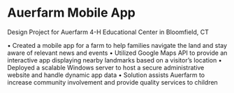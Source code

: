 # Auerfarm Mobile App
Design Project for Auerfarm 4-H Educational Center in Bloomfield, CT

• Created a mobile app for a farm to help families navigate the land and stay aware of relevant news and events
• Utilized Google Maps API to provide an interactive app displaying nearby landmarks based on a visitor’s location
• Deployed a scalable Windows server to host a secure administrative website and handle dynamic app data
• Solution assists Auerfarm to increase community involvement and provide quality services to children
